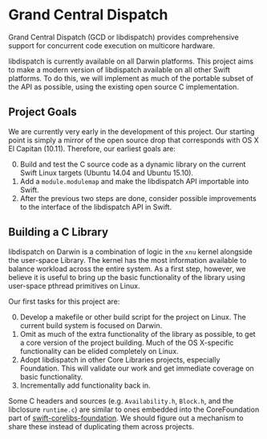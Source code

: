 # Grand Central Dispatch

Grand Central Dispatch (GCD or libdispatch) provides comprehensive support for concurrent code execution on multicore hardware.

libdispatch is currently available on all Darwin platforms. This project aims to make a modern version of libdispatch available on all other Swift platforms. To do this, we will implement as much of the portable subset of the API as possible, using the existing open source C implementation.

## Project Goals

We are currently very early in the development of this project. Our starting point is simply a mirror of the open source drop that corresponds with OS X El Capitan (10.11). Therefore, our earliest goals are:

0. Build and test the C source code as a dynamic library on the current Swift Linux targets (Ubuntu 14.04 and Ubuntu 15.10).
0. Add a `module.modulemap` and make the libdispatch API importable into Swift.
0. After the previous two steps are done, consider possible improvements to the interface of the libdispatch API in Swift.

## Building a C Library

libdispatch on Darwin is a combination of logic in the `xnu` kernel alongside the user-space Library. The kernel has the most information available to balance workload across the entire system. As a first step, however, we believe it is useful to bring up the basic functionality of the library using user-space pthread primitives on Linux.

Our first tasks for this project are:

0. Develop a makefile or other build script for the project on Linux. The current build system is focused on Darwin.
0. Omit as much of the extra functionality of the library as possible, to get a core version of the project building. Much of the OS X-specific functionality can be elided completely on Linux.
0. Adopt libdispatch in other Core Libraries projects, especially Foundation. This will validate our work and get immediate coverage on basic functionality.
0. Incrementally add functionality back in.

Some C headers and sources (e.g. `Availability.h`, `Block.h`, and the libclosure `runtime.c`) are similar to ones embedded into the CoreFoundation part of [swift-corelibs-foundation](http://github.com/apple/swift-corelibs-foundation). We should figure out a mechanism to share these instead of duplicating them across projects.
